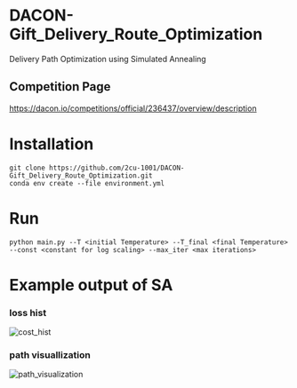 # DACON-Gift_Delivery_Route_Optimization #
Delivery Path Optimization using Simulated Annealing


## Competition Page ##

https://dacon.io/competitions/official/236437/overview/description


# Installation #

    git clone https://github.com/2cu-1001/DACON-Gift_Delivery_Route_Optimization.git
    conda env create --file environment.yml



# Run #

    python main.py --T <initial Temperature> --T_final <final Temperature> --const <constant for log scaling> --max_iter <max iterations>


# Example output of SA #
### loss hist ###
![cost_hist](https://github.com/user-attachments/assets/81438805-47b8-413b-8d97-ed652c4febb9)


### path visuallization ###
![path_visualization](https://github.com/user-attachments/assets/529828d9-d5e3-4845-8ab9-807430690056)
